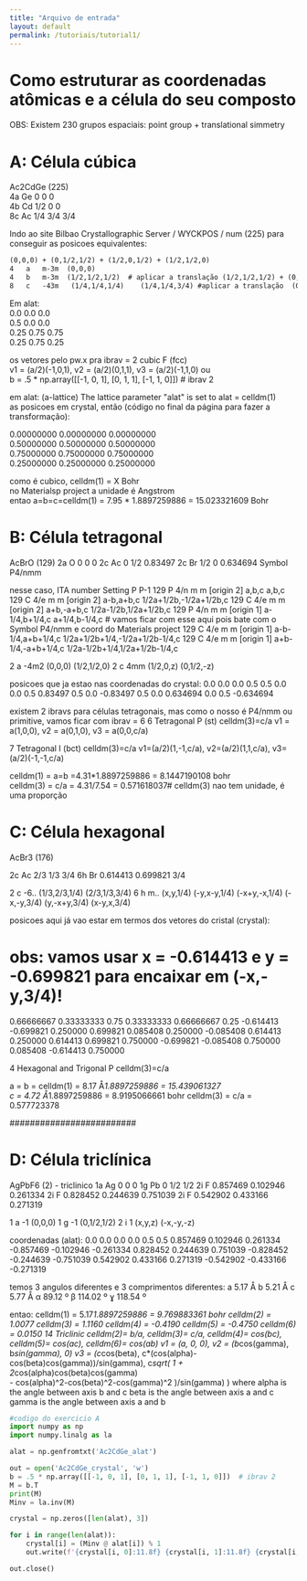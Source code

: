 ```yaml
---
title: "Arquivo de entrada"
layout: default
permalink: /tutoriais/tutorial1/
---
```


# Como estruturar as coordenadas atômicas e a célula do seu composto  
OBS: Existem 230 grupos espaciais: point group + translational simmetry


# A: Célula cúbica  
Ac2CdGe (225)  
4a	Ge	0	0	0  
4b	Cd	1/2	0	0  
8c	Ac	1/4	3/4	3/4  

Indo ao site Bilbao Crystallographic Server / WYCKPOS / num (225) para conseguir as posicoes equivalentes:  
```txt
(0,0,0) + (0,1/2,1/2) + (1/2,0,1/2) + (1/2,1/2,0) 
4	a	m-3m  (0,0,0)  
4	b	m-3m  (1/2,1/2,1/2)  # aplicar a translação (1/2,1/2,1/2) + (0,1/2,1/2) == 1/2	0	0 que é as coordenadas que batem com os dados  
8	c	-43m   (1/4,1/4,1/4)	(1/4,1/4,3/4) #aplicar a translação  (0,1/2,1/2)+(1/4,1/4,1/4) == 1/4	3/4	3/4  
```

Em alat:  
0.0 0.0 0.0  
0.5 0.0 0.0  
0.25 0.75 0.75  
0.25 0.75 0.25  


os vetores pelo pw.x pra ibrav =  2  cubic F (fcc)  
v1 = (a/2)(-1,0,1),  v2 = (a/2)(0,1,1), v3 = (a/2)(-1,1,0) ou      
b = .5 * np.array([[-1, 0, 1], [0, 1, 1], [-1, 1, 0]])  # ibrav 2  


em alat: (a-lattice) The lattice parameter "alat" is set to alat = celldm(1)  
as posicoes em crystal, então (código no final da página para fazer a transformação):  

 0.00000000  0.00000000  0.00000000  
 0.50000000  0.50000000  0.50000000  
 0.75000000  0.75000000  0.75000000  
 0.25000000  0.25000000  0.25000000  

 como é cubico, celldm(1) = X Bohr  
 no Materialsp project a unidade é Angstrom  
 entao a=b=c=celldm(1) = 7.95 * 1.8897259886 = 15.023321609 Bohr  


# B: Célula tetragonal

AcBrO (129)
2a	O	0	0	0
2c	Ac	0	1/2	0.83497
2c	Br	1/2	0	0.634694
Symbol P4/nmm


nesse caso, 
ITA number	Setting	P	P-1
129	P 4/n m m [origin 2]	a,b,c	a,b,c
129	C 4/e m m [origin 2]	a-b,a+b,c	1/2a+1/2b,-1/2a+1/2b,c
129	C 4/e m m [origin 2]	a+b,-a+b,c	1/2a-1/2b,1/2a+1/2b,c
129	P 4/n m m [origin 1]	a-1/4,b+1/4,c	a+1/4,b-1/4,c  # vamos ficar com esse aqui pois bate com o Symbol P4/nmm e coord do Materials project
129	C 4/e m m [origin 1]	a-b-1/4,a+b+1/4,c	1/2a+1/2b+1/4,-1/2a+1/2b-1/4,c
129	C 4/e m m [origin 1]	a+b-1/4,-a+b+1/4,c	1/2a-1/2b+1/4,1/2a+1/2b-1/4,c

2	a	-4m2	(0,0,0)	(1/2,1/2,0)
2	c	4mm	    (1/2,0,z)	(0,1/2,-z)

posicoes que ja estao nas coordenadas do crystal:
0.0 0.0 0.0
0.5 0.5 0.0
0.0 0.5 0.83497
0.5 0.0 -0.83497
0.5 0.0 0.634694
0.0 0.5 -0.634694

existem 2 ibravs para células tetragonais, mas como o nosso é P4/nmm ou primitive, vamos ficar com ibrav = 6
  6          Tetragonal P (st)               celldm(3)=c/a
      v1 = a(1,0,0),  v2 = a(0,1,0),  v3 = a(0,0,c/a)

  7          Tetragonal I (bct)              celldm(3)=c/a
      v1=(a/2)(1,-1,c/a),  v2=(a/2)(1,1,c/a),  v3=(a/2)(-1,-1,c/a)


celldm(1) = a=b =4.31*1.8897259886 = 8.1447190108 bohr  
celldm(3) = c/a = 4.31/7.54 = 0.571618037# celldm(3) nao tem unidade, é uma proporção  


# C: Célula hexagonal

AcBr3 (176)

2c	Ac	2/3	1/3	3/4
6h	Br	0.614413	0.699821	3/4

2	c	-6..	(1/3,2/3,1/4)	(2/3,1/3,3/4)
6	h	m..	(x,y,1/4)	(-y,x-y,1/4)	(-x+y,-x,1/4)	(-x,-y,3/4) (y,-x+y,3/4)	(x-y,x,3/4)

posicoes aqui já vao estar em termos dos vetores do cristal (crystal):
# obs: vamos usar x = -0.614413 e y = -0.699821 para encaixar em (-x,-y,3/4)!

0.66666667 0.33333333 0.75
0.33333333 0.66666667 0.25 
-0.614413  -0.699821   0.250000
0.699821   0.085408   0.250000
-0.085408   0.614413   0.250000
0.614413   0.699821   0.750000
-0.699821  -0.085408   0.750000
0.085408  -0.614413   0.750000

 4          Hexagonal and Trigonal P        celldm(3)=c/a

a = b =  celldm(1) = 8.17 Å*1.8897259886 = 15.439061327  
c  = 4.72 Å*1.8897259886 = 8.9195066661 bohr
celldm(3) = c/a = 0.577723378

#########################
# D: Célula triclínica

AgPbF6 (2) - triclinico 
1a	Ag	0	0	0
1g	Pb	0	1/2	1/2
2i	F	0.857469	0.102946	0.261334
2i	F	0.828452	0.244639	0.751039
2i	F	0.542902	0.433166	0.271319


1	a	-1	(0,0,0)
1	g	-1	(0,1/2,1/2)
2	i	1	(x,y,z)	(-x,-y,-z)

coordenadas (alat):
0.0 0.0 0.0
0.0 0.5 0.5
0.857469 0.102946 0.261334
-0.857469 -0.102946 -0.261334
0.828452 0.244639 0.751039
-0.828452 -0.244639 -0.751039
0.542902 0.433166 0.271319
-0.542902 -0.433166 -0.271319


temos 3 angulos diferentes e 3 comprimentos diferentes:
a 5.17 Å
b 5.21 Å
c 5.77 Å
α 89.12 º
β 114.02 º
ɣ 118.54 º

entao:
celldm(1) = 5.17*1.8897259886 = 9.769883361 bohr
celldm(2) = 1.0077
celldm(3) = 1.1160
celldm(4) = -0.4190
celldm(5) = -0.4750
celldm(6) = 0.0150
14          Triclinic                       celldm(2)= b/a,
                                             celldm(3)= c/a,
                                             celldm(4)= cos(bc),
                                             celldm(5)= cos(ac),
                                             celldm(6)= cos(ab)
      v1 = (a, 0, 0),
      v2 = (b*cos(gamma), b*sin(gamma), 0)
      v3 = (c*cos(beta),  c*(cos(alpha)-cos(beta)cos(gamma))/sin(gamma),
           c*sqrt( 1 + 2*cos(alpha)cos(beta)cos(gamma)  
                     - cos(alpha)^2-cos(beta)^2-cos(gamma)^2 )/sin(gamma) )
      where alpha is the angle between axis b and c
             beta is the angle between axis a and c
            gamma is the angle between axis a and b
```python
#codigo do exercicio A
import numpy as np  
import numpy.linalg as la  

alat = np.genfromtxt('Ac2CdGe_alat')  

out = open('Ac2CdGe_crystal', 'w')  
b = .5 * np.array([[-1, 0, 1], [0, 1, 1], [-1, 1, 0]])  # ibrav 2  
M = b.T  
print(M)  
Minv = la.inv(M)  

crystal = np.zeros([len(alat), 3])  

for i in range(len(alat)):  
    crystal[i] = (Minv @ alat[i]) % 1  
    out.write(f'{crystal[i, 0]:11.8f} {crystal[i, 1]:11.8f} {crystal[i, 2]:11.8f}\n')  

out.close()  

```




